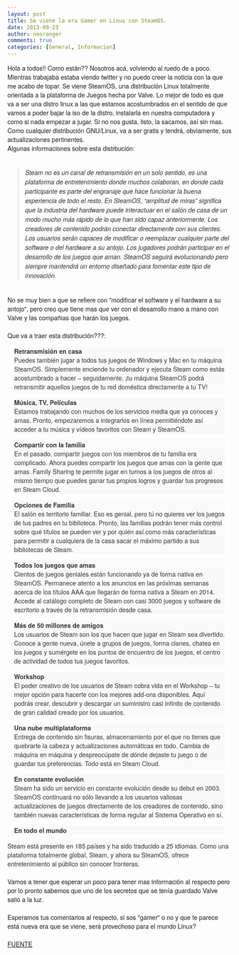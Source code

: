 ```yaml
---
layout: post
title: Se viene la era Gamer en Linux con SteamOS.
date: 2013-09-23
author: neoranger
comments: true
categories: [General, Informacion]
---
```

<span style="font-family:Helvetica Neue, Arial, Helvetica, sans-serif;">Hola a todos!! Como están?? Nosotros acá, volviendo al ruedo de a poco. Mientras trabajaba estaba viendo twitter y no puedo creer la noticia con la que me acabo de topar. Se viene SteamOS, una distribución Linux totalmente orientada a la plataforma de Juegos hecha por Valve. Lo mejor de todo es que va a ser una distro linux a las que estamos acostumbrados en el sentido de que vamos a poder bajar la iso de la distro, instalarla en nuestra computadora y como si nada empezar a jugar. Si no nos gusta, listo, la sacamos, así sin mas. Como cualquier distribución GNU/Linux, va a ser gratis y tendrá, obviamente, sus actualizaciones pertinentes.</span><br /><span style="font-family:Helvetica Neue, Arial, Helvetica, sans-serif;">Algunas informaciones sobre esta distrbución:</span><br /><span style="font-family:Helvetica Neue, Arial, Helvetica, sans-serif;"><br /></span><blockquote class="tr_bq"><span style="background-color:#f9f9f9;color:#333333;font-style:italic;line-height:21px;"><span style="font-family:Helvetica Neue, Arial, Helvetica, sans-serif;">Steam no es un canal de retransmisión en un solo sentido, es una plataforma de entretenimiento donde muchos colaboran, en donde cada participante es parte del engranaje que hace funcionar la buena experiencia de todo el resto. En SteamOS, “amplitud de miras” significa que la industria del hardware puede interactuar en el salón de casa de un modo mucho más rápido de lo que han sido capaz anteriormente. Los creadores de contenido podrán conectar directamente con sus clientes. Los usuarios serán capaces de modificar o reemplazar cualquier parte del software o del hardware a su antojo. Los jugadores podrán participar en el desarrollo de los juegos que aman. SteamOS seguirá evolucionando pero siempre mantendrá un entorno diseñado para fomentar este tipo de innovación.</span></span></blockquote><span style="font-family:Helvetica Neue, Arial, Helvetica, sans-serif;"><br /></span><span style="font-family:Helvetica Neue, Arial, Helvetica, sans-serif;">No se muy bien a que se refiere con "modificar el software y el hardware a su antojo", pero creo que tiene mas que ver con el desarrollo mano a mano con Valve y las compañias que harán los juegos.</span><br /><span style="font-family:Helvetica Neue, Arial, Helvetica, sans-serif;"><br /></span><span style="font-family:Helvetica Neue, Arial, Helvetica, sans-serif;">Que va a traer esta distribución???:</span><br /><div style="background-color:#f9f9f9;color:#333333;line-height:20px;margin:15px;padding:0;text-shadow:rgb(255,255,255) 0 1px 0;"><span style="font-family:Helvetica Neue, Arial, Helvetica, sans-serif;"><strong>Retransmisión en casa</strong><br />Puedes también jugar a todos tus juegos de Windows y Mac en tu máquina SteamOS. Simplemente enciende tu ordenador y ejecuta Steam como estás acostumbrado a hacer – seguidamente, ¡tu máquina SteamOS podrá retransmitir aquellos juegos de tu red doméstica directamente a tu TV!</span></div><div style="background-color:#f9f9f9;color:#333333;line-height:20px;margin:15px;padding:0;text-shadow:rgb(255,255,255) 0 1px 0;"><span style="font-family:Helvetica Neue, Arial, Helvetica, sans-serif;"><strong>Música, TV, Películas</strong><br />Estamos trabajando con muchos de los servicios media que ya conoces y amas. Pronto, empezaremos a integrarlos en línea permitiéndote así acceder a tu música y vídeos favoritos con Steam y SteamOS.</span></div><div style="background-color:#f9f9f9;color:#333333;line-height:20px;margin:15px;padding:0;text-shadow:rgb(255,255,255) 0 1px 0;"><span style="font-family:Helvetica Neue, Arial, Helvetica, sans-serif;"><strong>Compartir con la familia</strong><br />En el pasado, compartir juegos con los miembros de tu familia era complicado. Ahora puedes compartir los juegos que amas con la gente que amas. Family Sharing te permite jugar en turnos a los juegos de otros al mismo tiempo que puedes ganar tus propios logros y guardar tus progresos en Steam Cloud.</span></div><div style="background-color:#f9f9f9;color:#333333;line-height:20px;margin:15px;padding:0;text-shadow:rgb(255,255,255) 0 1px 0;"><span style="font-family:Helvetica Neue, Arial, Helvetica, sans-serif;"><strong>Opciones de Familia</strong><br />El salón es territorio familiar. Eso es genial, pero tú no quieres ver los juegos de tus padres en tu biblioteca. Pronto, las familias podrán tener más control sobre qué títulos se pueden ver y por quién así como más características para permitir a cualquiera de la casa sacar el máximo partido a sus bibliotecas de Steam.</span></div><div style="background-color:#f9f9f9;color:#333333;line-height:20px;margin:15px;padding:0;text-shadow:rgb(255,255,255) 0 1px 0;"><span style="font-family:Helvetica Neue, Arial, Helvetica, sans-serif;"><strong>Todos los juegos que amas</strong><br />Cientos de juegos geniales están funcionando ya de forma nativa en SteamOS. Permanece atento a los anuncios en las próximas semanas acerca de los títulos AAA que llegarán de forma nativa a Steam en 2014. Accede al catálogo completo de Steam con casi 3000 juegos y software de escritorio a través de la retransmisión desde casa.</span></div><div style="background-color:#f9f9f9;color:#333333;line-height:20px;margin:15px;padding:0;text-shadow:rgb(255,255,255) 0 1px 0;"><span style="font-family:Helvetica Neue, Arial, Helvetica, sans-serif;"><strong>Más de 50 millones de amigos</strong><br />Los usuarios de Steam son los que hacen que jugar en Steam sea divertido. Conoce a gente nueva, únete a grupos de juegos, forma clanes, chatea en los juegos y sumérgete en los puntos de encuentro de los juegos, el centro de actividad de todos tus juegos favoritos.</span></div><div style="background-color:#f9f9f9;color:#333333;line-height:20px;margin:15px;padding:0;text-shadow:rgb(255,255,255) 0 1px 0;"><span style="font-family:Helvetica Neue, Arial, Helvetica, sans-serif;"><strong>Workshop</strong><br />El poder creativo de los usuarios de Steam cobra vida en el Workshop – tu mejor opción para hacerte con los mejores add-ons disponibles. Aquí podrás crear, descubrir y descargar un suministro casi infinito de contenido de gran calidad creado por los usuarios.</span></div><div style="background-color:#f9f9f9;color:#333333;line-height:20px;margin:15px;padding:0;text-shadow:rgb(255,255,255) 0 1px 0;"><span style="font-family:Helvetica Neue, Arial, Helvetica, sans-serif;"><strong>Una nube multiplataforma</strong><br />Entrega de contenido sin fisuras, almacenamiento por el que no tienes que quebrarte la cabeza y actualizaciones automáticas en todo. Cambia de máquina en máquina y despreocúpate de dónde dejaste tu juego o de guardar tus preferencias. Todo está en Steam Cloud.</span></div><div style="background-color:#f9f9f9;color:#333333;line-height:20px;margin:15px;padding:0;text-shadow:rgb(255,255,255) 0 1px 0;"><span style="font-family:Helvetica Neue, Arial, Helvetica, sans-serif;"><strong>En constante evolución</strong><br />Steam ha sido un servicio en constante evolución desde su debut en 2003. SteamOS continuará no sólo llevando a los usuarios valiosas actualizaciones de juegos directamente de los creadores de contenido, sino también nuevas características de forma regular al Sistema Operativo en sí.</span></div><div style="background-color:#f9f9f9;color:#333333;line-height:20px;margin:15px;padding:0;text-shadow:rgb(255,255,255) 0 1px 0;"><span style="font-family:Helvetica Neue, Arial, Helvetica, sans-serif;"><strong>En todo el mundo</strong></span></div><span style="font-family:Helvetica Neue, Arial, Helvetica, sans-serif;"><span style="background-color:#f9f9f9;color:#333333;line-height:20px;">Steam está presente en 185 países y ha sido traducido a 25 idiomas. Como una plataforma totalmente global, Steam, y ahora su SteamOS, ofrece entretenimiento al público sin conocer fronteras.</span> </span><br /><span style="font-family:Helvetica Neue, Arial, Helvetica, sans-serif;"><br /></span><span style="font-family:Helvetica Neue, Arial, Helvetica, sans-serif;">Vamos a tener que esperar un poco para tener mas información al respecto pero por lo pronto sabemos que uno de los secretos que se tenía guardado Valve salió a la luz. </span><br /><span style="font-family:Helvetica Neue, Arial, Helvetica, sans-serif;"><br /></span><span style="font-family:Helvetica Neue, Arial, Helvetica, sans-serif;">Esperamos tus comentarios al respecto, si sos "gamer" o no y que te parece está nueva era que se viene, será provechoso para el mundo Linux?</span><br /><span style="font-family:Helvetica Neue, Arial, Helvetica, sans-serif;"><br /></span><span style="font-family:Helvetica Neue, Arial, Helvetica, sans-serif;"><a href="http://blog.desdelinux.net/steam-os-valve-anuncia-su-propia-distro-linux/" target="_blank">FUENTE</a></span>
